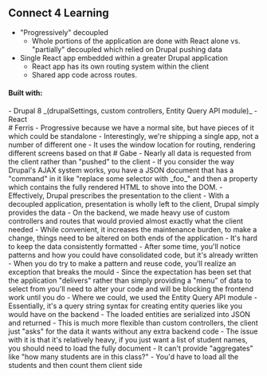 ## Connect 4 Learning
- "Progressively" decoupled
  - Whole portions of the application are done with React alone vs. "partially" decoupled which relied on Drupal pushing data
- Single React app embedded within a greater Drupal application
  - React app has its own routing system within the client
  - Shared app code across routes.

<h4 class="sub-section__heading">Built with:</h4>
  - Drupal 8 _(drupalSettings, custom controllers, Entity Query API module)_
  - React

<aside class="notes" data-markdown>
# Ferris
- Progressive because we have a normal site, but have pieces of it which could be standalone
- Interestingly, we're shipping a single app, not a number of different one
  - It uses the window location for routing, rendering different screens based on that
# Gabe
  - Nearly all data is requested from the client rather than "pushed" to the client
  - If you consider the way Drupal's AJAX system works, you have a JSON document that has a "command" in it like "replace some selector with _foo_" and then a property which contains the fully rendered HTML to shove into the DOM.
    - Effectively, Drupal prescribes the presentation to the client
    - With a decoupled application, presentation is wholly left to the client, Drupal simply provides the data
  - On the backend, we made heavy use of custom controllers and routes that would provied almost exactly what the client needed
    - While convenient, it increases the maintenance burden, to make a change, things need to be altered on both ends of the application
    - It's hard to keep the data consistently formatted
    - After some time, you'll notice patterns and how you could have consolidated code, but it's already written
    - When you do try to make a pattern and reuse code, you'll realize an exception that breaks the mould
      - Since the expectation has been set that the application "delivers" rather than simply providing a "menu" of data to select from you'll need to alter your code and will be blocking the frontend work until you do
  - Where we could, we used the Entity Query API module
    - Essentially, it's a query string syntax for creating entity queries like you would have on the backend
    - The loaded entities are serialized into JSON and returned
    - This is much more flexible than custom controllers, the client just "asks" for the data it wants without any extra backend code
    - The issue with it is that it's relatively heavy, if you just want a list of student names, you should need to load the fully document
    - It can't provide "aggregates" like "how many students are in this class?"
      - You'd have to load all the students and then count them client side
</aside>
